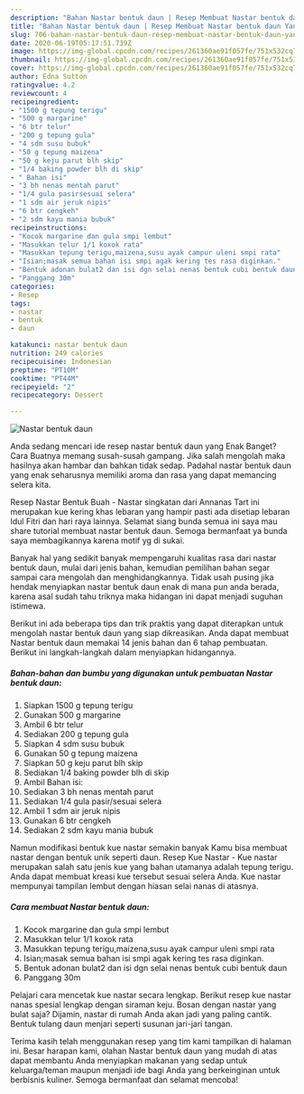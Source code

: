 ```yaml
---
description: "Bahan Nastar bentuk daun | Resep Membuat Nastar bentuk daun Yang Enak Dan Mudah"
title: "Bahan Nastar bentuk daun | Resep Membuat Nastar bentuk daun Yang Enak Dan Mudah"
slug: 706-bahan-nastar-bentuk-daun-resep-membuat-nastar-bentuk-daun-yang-enak-dan-mudah
date: 2020-06-19T05:17:51.739Z
image: https://img-global.cpcdn.com/recipes/261360ae91f057fe/751x532cq70/nastar-bentuk-daun-foto-resep-utama.jpg
thumbnail: https://img-global.cpcdn.com/recipes/261360ae91f057fe/751x532cq70/nastar-bentuk-daun-foto-resep-utama.jpg
cover: https://img-global.cpcdn.com/recipes/261360ae91f057fe/751x532cq70/nastar-bentuk-daun-foto-resep-utama.jpg
author: Edna Sutton
ratingvalue: 4.2
reviewcount: 4
recipeingredient:
- "1500 g tepung terigu"
- "500 g margarine"
- "6 btr telur"
- "200 g tepung gula"
- "4 sdm susu bubuk"
- "50 g tepung maizena"
- "50 g keju parut blh skip"
- "1/4 baking powder blh di skip"
- " Bahan isi"
- "3 bh nenas mentah parut"
- "1/4 gula pasirsesuai selera"
- "1 sdm air jeruk nipis"
- "6 btr cengkeh"
- "2 sdm kayu mania bubuk"
recipeinstructions:
- "Kocok margarine dan gula smpi lembut"
- "Masukkan telur 1/1 koxok rata"
- "Masukkan tepung terigu,maizena,susu ayak campur uleni smpi rata"
- "Isian;masak semua bahan isi smpi agak kering tes rasa diginkan."
- "Bentuk adonan bulat2 dan isi dgn selai nenas bentuk cubi bentuk daun"
- "Panggang 30m"
categories:
- Resep
tags:
- nastar
- bentuk
- daun

katakunci: nastar bentuk daun 
nutrition: 249 calories
recipecuisine: Indonesian
preptime: "PT10M"
cooktime: "PT44M"
recipeyield: "2"
recipecategory: Dessert

---
```



![Nastar bentuk daun](https://img-global.cpcdn.com/recipes/261360ae91f057fe/751x532cq70/nastar-bentuk-daun-foto-resep-utama.jpg)

Anda sedang mencari ide resep nastar bentuk daun yang Enak Banget? Cara Buatnya memang susah-susah gampang. Jika salah mengolah maka hasilnya akan hambar dan bahkan tidak sedap. Padahal nastar bentuk daun yang enak seharusnya memiliki aroma dan rasa yang dapat memancing selera kita.

Resep Nastar Bentuk Buah - Nastar singkatan dari Annanas Tart ini merupakan kue kering khas lebaran yang hampir pasti ada disetiap lebaran Idul Fitri dan hari raya lainnya. Selamat siang bunda semua ini saya mau share tutorial membuat nastar bentuk daun. Semoga bermanfaat ya bunda saya membagikannya karena motif yg di sukai.

Banyak hal yang sedikit banyak mempengaruhi kualitas rasa dari nastar bentuk daun, mulai dari jenis bahan, kemudian pemilihan bahan segar sampai cara mengolah dan menghidangkannya. Tidak usah pusing jika hendak menyiapkan nastar bentuk daun enak di mana pun anda berada, karena asal sudah tahu triknya maka hidangan ini dapat menjadi suguhan istimewa.


Berikut ini ada beberapa tips dan trik praktis yang dapat diterapkan untuk mengolah nastar bentuk daun yang siap dikreasikan. Anda dapat membuat Nastar bentuk daun memakai 14 jenis bahan dan 6 tahap pembuatan. Berikut ini langkah-langkah dalam menyiapkan hidangannya.

<!--inarticleads1-->

##### Bahan-bahan dan bumbu yang digunakan untuk pembuatan Nastar bentuk daun:

1. Siapkan 1500 g tepung terigu
1. Gunakan 500 g margarine
1. Ambil 6 btr telur
1. Sediakan 200 g tepung gula
1. Siapkan 4 sdm susu bubuk
1. Gunakan 50 g tepung maizena
1. Siapkan 50 g keju parut blh skip
1. Sediakan 1/4 baking powder blh di skip
1. Ambil  Bahan isi:
1. Sediakan 3 bh nenas mentah parut
1. Sediakan 1/4 gula pasir/sesuai selera
1. Ambil 1 sdm air jeruk nipis
1. Gunakan 6 btr cengkeh
1. Sediakan 2 sdm kayu mania bubuk


Namun modifikasi bentuk kue nastar semakin banyak Kamu bisa membuat nastar dengan bentuk unik seperti daun. Resep Kue Nastar - Kue nastar merupakan salah satu jenis kue yang bahan utamanya adalah tepung terigu. Anda dapat membuat kreasi kue tersebut sesuai selera Anda. Kue nastar mempunyai tampilan lembut dengan hiasan selai nanas di atasnya. 

<!--inarticleads2-->

##### Cara membuat Nastar bentuk daun:

1. Kocok margarine dan gula smpi lembut
1. Masukkan telur 1/1 koxok rata
1. Masukkan tepung terigu,maizena,susu ayak campur uleni smpi rata
1. Isian;masak semua bahan isi smpi agak kering tes rasa diginkan.
1. Bentuk adonan bulat2 dan isi dgn selai nenas bentuk cubi bentuk daun
1. Panggang 30m


Pelajari cara mencetak kue nastar secara lengkap. Berikut resep kue nastar nanas spesial lengkap dengan siraman keju. Bosan dengan nastar yang bulat saja? Dijamin, nastar di rumah Anda akan jadi yang paling cantik. Bentuk tulang daun menjari seperti susunan jari-jari tangan. 

Terima kasih telah menggunakan resep yang tim kami tampilkan di halaman ini. Besar harapan kami, olahan Nastar bentuk daun yang mudah di atas dapat membantu Anda menyiapkan makanan yang sedap untuk keluarga/teman maupun menjadi ide bagi Anda yang berkeinginan untuk berbisnis kuliner. Semoga bermanfaat dan selamat mencoba!
